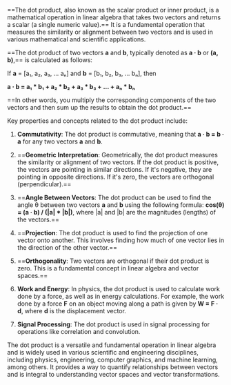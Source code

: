 ==The dot product, also known as the scalar product or inner product, is a mathematical operation in linear algebra that takes two vectors and returns a scalar (a single numeric value).== It is a fundamental operation that measures the similarity or alignment between two vectors and is used in various mathematical and scientific applications.

==The dot product of two vectors **a** and **b**, typically denoted as **a · b** or **(a, b)**,== is calculated as follows:



If **a** = [a₁, a₂, a₃, ... aₙ] and **b** = [b₁, b₂, b₃, ... bₙ], then

**a · b = a₁ * b₁ + a₂ * b₂ + a₃ * b₃ + ... + aₙ * bₙ**

==In other words, you multiply the corresponding components of the two vectors and then sum up the results to obtain the dot product.==

Key properties and concepts related to the dot product include:

1. **Commutativity**: The dot product is commutative, meaning that **a · b = b · a** for any two vectors **a** and **b**.

2. ==**Geometric Interpretation**: Geometrically, the dot product measures the similarity or alignment of two vectors. If the dot product is positive, the vectors are pointing in similar directions. If it's negative, they are pointing in opposite directions. If it's zero, the vectors are orthogonal (perpendicular).==

3. ==**Angle Between Vectors**: The dot product can be used to find the angle θ between two vectors **a** and **b** using the following formula: **cos(θ) = (a · b) / (|a| * |b|)**, where |a| and |b| are the magnitudes (lengths) of the vectors.==

4. ==**Projection**: The dot product is used to find the projection of one vector onto another. This involves finding how much of one vector lies in the direction of the other vector.==

5. ==**Orthogonality**: Two vectors are orthogonal if their dot product is zero. This is a fundamental concept in linear algebra and vector spaces.==

6. **Work and Energy**: In physics, the dot product is used to calculate work done by a force, as well as in energy calculations. For example, the work done by a force **F** on an object moving along a path is given by **W = F · d**, where **d** is the displacement vector.

7. **Signal Processing**: The dot product is used in signal processing for operations like correlation and convolution.

The dot product is a versatile and fundamental operation in linear algebra and is widely used in various scientific and engineering disciplines, including physics, engineering, computer graphics, and machine learning, among others. It provides a way to quantify relationships between vectors and is integral to understanding vector spaces and vector transformations.